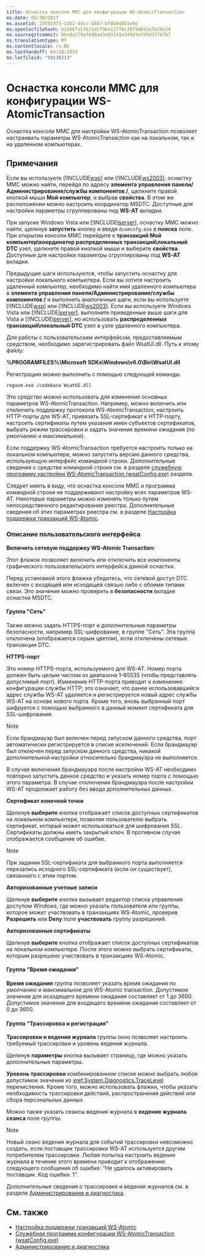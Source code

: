 ```yaml
---
title: Оснастка консоли MMC для конфигурации WS-AtomicTransaction
ms.date: 03/30/2017
ms.assetid: 23592973-1d51-44cc-b887-bf8b0d801e9e
ms.openlocfilehash: b1d86fa57b31d1f9be12f76c28f9d042e7e28e24
ms.sourcegitcommit: 0be8a279af6d8a43e03141e349d3efd5d35f8767
ms.translationtype: MT
ms.contentlocale: ru-RU
ms.lasthandoff: 04/18/2019
ms.locfileid: "59138213"
---
```

# <a name="ws-atomictransaction-configuration-mmc-snap-in"></a>Оснастка консоли MMC для конфигурации WS-AtomicTransaction
Оснастка консоли MMC для настройки WS-AtomicTransaction позволяет настраивать параметры WS-AtomicTransaction как на локальном, так и на удаленном компьютерах.  
  
## <a name="remarks"></a>Примечания  
 Если вы используете [!INCLUDE[wxp](../../../includes/wxp-md.md)] или [!INCLUDE[ws2003](../../../includes/ws2003-md.md)], оснастку MMC можно найти, перейдя по адресу **элемента управления панели/Администрирование/службы компонентов /**, щелкните правой кнопкой мыши **Мой компьютер**, и выбрав **свойства**. В этом же расположении можно настроить координатор MSDTC. Доступные для настройки параметры сгруппированы под **WS-AT** вкладки.  
  
 При запуске Windows Vista или [!INCLUDE[lserver](../../../includes/lserver-md.md)], оснастку MMC можно найти, щелкнув **запустить** кнопку и введя `dcomcnfg.exe` в **поиска** поле. При открытии консоли MMC перейдите к **транзакций Мой компьютер\координатор распределенных транзакций\локальный DTC** узел, щелкните правой кнопкой мыши и выберите **свойства**. Доступные для настройки параметры сгруппированы под **WS-AT** вкладки.  
  
 Предыдущие шаги используются, чтобы запустить оснастку для настройки локального компьютера. Если вы хотите настроить удаленный компьютер, необходимо найти имя удаленного компьютера в **элемента управления панели/Администрирование/службы компонентов /** и выполнить аналогичные шаги, если вы используете [!INCLUDE[wxp](../../../includes/wxp-md.md)] или [!INCLUDE[ws2003](../../../includes/ws2003-md.md)]. Если вы используете Windows Vista или [!INCLUDE[lserver](../../../includes/lserver-md.md)], выполните приведенные выше шаги для Vista и [!INCLUDE[lserver](../../../includes/lserver-md.md)], но использовать **распределенных транзакций\локальный DTC** узел в узле удаленного компьютера.  
  
 Для работы с пользовательским интерфейсом, предоставляемым средством, необходимо зарегистрировать файл WsatUI.dll. Путь к этому файлу:  
  
 **%PROGRAMFILES%\Microsoft SDKs\Windows\v6.0\Bin\WsatUI.dll**  
  
 Регистрацию можно выполнить с помощью следующей команды.  
  
```Output  
regasm.exe /codebase WsatUI.dll  
```  
  
 Это средство можно использовать для изменения основных параметров WS-AtomicTransaction. Например, можно включить или отключить поддержку протокола WS-AtomicTransaction, настроить HTTP-порты для WS-AT, привязать SSL-сертификат к HTTP-порту, настроить сертификаты путем указания имен субъектов сертификатов, выбрать режим трассировки и задать значения времени ожидания (по умолчанию и максимальное).  
  
 Если поддержку WS-AtomicTransaction требуется настроить только на локальном компьютере, можно запустить версию данного средства, использующую интерфейс командной строки. Дополнительные сведения о средстве командной строки см. в разделе [служебную программу настройки WS-AtomicTransaction (wsatConfig.exe)](../../../docs/framework/wcf/ws-atomictransaction-configuration-utility-wsatconfig-exe.md) раздела.  
  
 Следует иметь в виду, что оснастка консоли MMC и программа командной строки не поддерживают настройку всех параметров WS-AT. Некоторые параметры можно изменять только путем непосредственного редактирования реестра. Дополнительные сведения об этих параметрах реестра см. в разделе [Настройка поддержки транзакций WS-Atomic](../../../docs/framework/wcf/feature-details/configuring-ws-atomic-transaction-support.md).  
  
### <a name="user-interface-description"></a>Описание пользовательского интерфейса  
 **Включить сетевую поддержку WS-Atomic Transaction**:  
  
 Этот флажок позволяет включить или отключить все компоненты графического пользовательского интерфейса данной оснастки.  
  
 Перед установкой этого флажка убедитесь, что сетевой доступ DTC включен с входящей или исходящей связью либо с обоими типами связи. Это значение можно проверить в **безопасности** вкладке оснастки MSDTC.  
  
#### <a name="network-group-box"></a>Группа "Сеть"  
 Также можно задать HTTPS-порт и дополнительные параметры безопасности, например SSL-шифрование, в группе "Сеть". Эта группа отключена (отображается серым цветом), если отключены сетевые транзакции DTC.  
  
 **HTTPS-порт**  
  
 Это номер HTTPS-порта, используемого для WS-AT. Номер порта должен быть целым числом из диапазона 1–65535 (чтобы представлять допустимый порт). Изменение HTTP-порта приводит к изменению конфигурации службы HTTP; это означает, что ранее использовавшийся адрес службы WS-AT удаляется и регистрируется новый адрес службы WS-AT на основе нового порта. Кроме того, вновь выбранный порт шифруется с помощью выбранного в данный момент сертификата для SSL-шифрования.  
  
> [!NOTE]
>  Если брандмауэр был включен перед запуском данного средства, порт автоматически регистрируется в списке исключений. Если брандмауэр был отключен перед запуском данного средства, никакой дополнительной настройки относительно брандмауэра не выполняется.  
  
 В случае включения брандмауэра после настройки WS-AT необходимо повторно запустить данное средство и указать номер порта с помощью этого параметра. В случае отключения брандмауэра после настройки WS-AT продолжает работу без ввода дополнительных данных.  
  
 **Сертификат конечной точки**  
  
 Щелкнув **выберите** кнопка отображает список доступных сертификатов на локальном компьютере, позволяя пользователю выбрать сертификат, который может использоваться для шифрования SSL. Сертификаты должны иметь закрытый ключ. В противном случае отображается сообщение об ошибке.  
  
> [!NOTE]
>  При задании SSL-сертификата для выбранного порта выполняется перезапись исходного SSL-сертификата (если он существует), связанного с этим портом.  
  
 **Авторизованные учетные записи**  
  
 Щелкнув **выберите** кнопка вызывает редактор списка управления доступом Windows, где можно указать пользователя или группы, которое может участвовать в транзакциях WS-Atomic, проверив **Разрешить** или **Deny** поле **участвовать** группу разрешений.  
  
 **Авторизованные сертификаты**  
  
 Щелкнув **выберите** кнопка отображает список доступных сертификатов на локальном компьютере. После этого можно выбрать сертификаты, которым разрешено участвовать в транзакциях WS-Atomic.  
  
#### <a name="timeout-group-box"></a>Группа "Время ожидания"  
 **Время ожидания** группа позволяет указать время ожидания по умолчанию и максимальное для WS-Atomic transaction. Допустимое значение для исходящего времени ожидания составляет от 1 до 3600. Допустимое значение для входящего времени ожидания составляет от 0 до 3600.  
  
#### <a name="tracing-and-logging-group-box"></a>Группа "Трассировка и регистрация"  
 **Трассировки и ведения журнала** группы окно позволяет настроить требуемый трассировки и уровень ведения журнала.  
  
 Щелкнув **параметры** кнопка вызывает страницу, где можно указать дополнительные параметры.  
  
 **Уровень трассировки** комбинированном списке можно выбрать любое допустимое значение из <xref:System.Diagnostics.TraceLevel> перечисления. Кроме того, можно использовать флажки, чтобы указать необходимость трассировки действий, распространения действий или сбора персональных данных.  
  
 Можно также указать сеансы ведения журнала в **ведение журнала сеанса** поле группы.  
  
> [!NOTE]
>  Новый сеанс ведения журнала для событий трассировки невозможно создать, если поставщик трассировки WS-AT используется другим потребителем трассировки. Любая попытка настроить ведение журнала в течение этого времени приводит к отображению следующего сообщения об ошибке: "Не удалось активировать поставщик. Код ошибки: 1".  
  
 Дополнительные сведения о трассировке и ведении журналов см. в разделе [Администрирование и диагностика](../../../docs/framework/wcf/diagnostics/index.md).  
  
## <a name="see-also"></a>См. также

- [Настройка поддержки транзакций WS-Atomic](../../../docs/framework/wcf/feature-details/configuring-ws-atomic-transaction-support.md)
- [Служебная программа конфигурации WS-AtomicTransaction (wsatConfig.exe)](../../../docs/framework/wcf/ws-atomictransaction-configuration-utility-wsatconfig-exe.md)
- [Администрирование и диагностика](../../../docs/framework/wcf/diagnostics/index.md)
